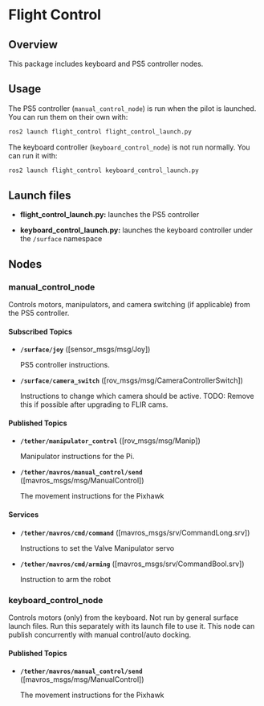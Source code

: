 # Flight Control

## Overview

This package includes keyboard and PS5 controller nodes.

## Usage

The PS5 controller (`manual_control_node`) is run when the pilot is launched.
You can run them on their own with:

```bash
ros2 launch flight_control flight_control_launch.py
```

The keyboard controller (`keyboard_control_node`) is not run normally.
You can run it with:

```bash
ros2 launch flight_control keyboard_control_launch.py
```

## Launch files

* **flight_control_launch.py:** launches the PS5 controller

* **keyboard_control_launch.py:** launches the keyboard controller under the `/surface` namespace

## Nodes

### manual_control_node

Controls motors, manipulators, and camera switching (if applicable) from the PS5 controller.

#### Subscribed Topics

* **`/surface/joy`** ([sensor_msgs/msg/Joy])

    PS5 controller instructions.

* **`/surface/camera_switch`** ([rov_msgs/msg/CameraControllerSwitch])

    Instructions to change which camera should be active. TODO: Remove this if possible after upgrading to FLIR cams.

#### Published Topics

* **`/tether/manipulator_control`** ([rov_msgs/msg/Manip])

    Manipulator instructions for the Pi.

* **`/tether/mavros/manual_control/send`** ([mavros_msgs/msg/ManualControl])

    The movement instructions for the Pixhawk

#### Services

* **`/tether/mavros/cmd/command`** ([mavros_msgs/srv/CommandLong.srv])

    Instructions to set the Valve Manipulator servo

* **`/tether/mavros/cmd/arming`** ([mavros_msgs/srv/CommandBool.srv])

    Instruction to arm the robot

### keyboard_control_node

Controls motors (only) from the keyboard. Not run by general surface launch files. Run this separately with its launch file to use it.
This node can publish concurrently with manual control/auto docking.

#### Published Topics

* **`/tether/mavros/manual_control/send`** ([mavros_msgs/msg/ManualControl])

    The movement instructions for the Pixhawk
